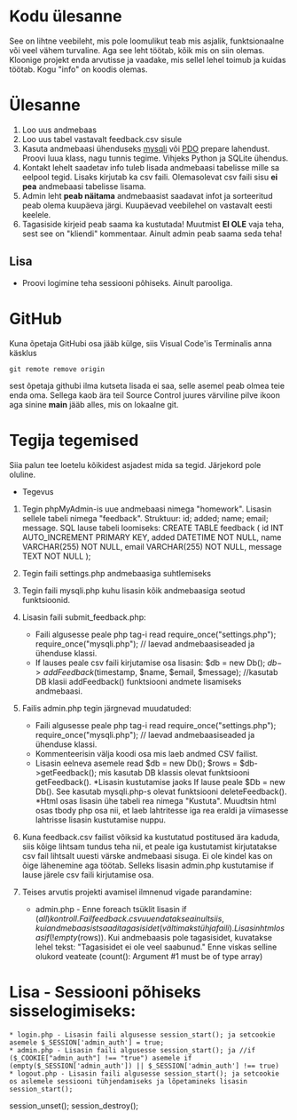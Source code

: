 # Kodu ülesanne 

See on lihtne veebileht, mis pole loomulikut teab mis asjalik, funktsionaalne või veel vähem turvaline. Aga see leht töötab, kõik mis on siin olemas. Kloonige projekt enda arvutisse ja vaadake, mis sellel lehel toimub ja kuidas töötab. Kogu "info" on koodis olemas. 

# Ülesanne

1. Loo uus andmebaas
2. Loo uus tabel vastavalt feedback.csv sisule
3. Kasuta andmebaasi ühenduseks [mysqli](https://www.php.net/manual/en/book.mysqli.php) või [PDO](https://www.php.net/manual/en/pdo.connections.php) prepare lahendust. Proovi luua klass, nagu tunnis tegime. Vihjeks Python ja SQLite ühendus.
4. Kontakt lehelt saadetav info tuleb lisada andmebaasi tabelisse mille sa eelpool tegid. Lisaks kirjutab ka csv faili. Olemasolevat csv faili sisu **ei pea** andmebaasi tabelisse lisama.
5. Admin leht **peab näitama** andmebaasist saadavat infot ja sorteeritud peab olema kuupäeva järgi. Kuupäevad veebilehel on vastavalt eesti keelele.
6. Tagasiside kirjeid peab saama ka kustutada! Muutmist **EI OLE** vaja teha, sest see on "kliendi" kommentaar. Ainult admin peab saama seda teha!

## Lisa
- Proovi logimine teha sessiooni põhiseks. Ainult parooliga.

# GitHub
Kuna õpetaja GitHubi osa jääb külge, siis Visual Code'is Terminalis anna käsklus 
```
git remote remove origin
```
sest õpetaja githubi ilma kutseta lisada ei saa, selle asemel peab olmea teie enda oma. Sellega kaob ära teil Source Control juures värviline pilve ikoon aga sinine **main** jääb alles, mis on lokaalne git.

# Tegija tegemised

Siia palun tee loetelu kõikidest asjadest mida sa tegid. Järjekord pole oluline.
* Tegevus
1. Tegin phpMyAdmin-is uue andmebaasi nimega "homework". Lisasin sellele tabeli nimega "feedback". Struktuur: id; added; name; email; message.
    SQL lause tabeli loomiseks:
    CREATE TABLE feedback (
    id INT AUTO_INCREMENT PRIMARY KEY,
    added DATETIME NOT NULL,
    name VARCHAR(255) NOT NULL,
    email VARCHAR(255) NOT NULL,
    message TEXT NOT NULL
);

2. Tegin faili settings.php andmebaasiga suhtlemiseks
3. Tegin faili mysqli.php kuhu lisasin kõik andmebaasiga seotud funktsioonid.
4. Lisasin faili submit_feedback.php:
    * Faili algusesse peale php tag-i read require_once("settings.php"); require_once("mysqli.php"); // laevad andmebaasiseaded ja ühenduse klassi.
    * If lauses peale csv faili kirjutamise osa lisasin: $db = new Db();
        $db->addFeedback($timestamp, $name, $email, $message); //kasutab DB klasii addFeedback() funktsiooni andmete lisamiseks andmebaasi.
5. Failis admin.php tegin järgnevad muudatuded:
    * Faili algusesse peale php tag-i read require_once("settings.php"); require_once("mysqli.php"); // laevad andmebaasiseaded ja ühenduse klassi.
    * Kommenteerisin välja koodi osa mis laeb andmed CSV failist.
    * Lisasin eelneva asemele read  $db = new Db();
        $rows = $db->getFeedback(); mis kasutab DB klassis olevat funktsiooni getFeedback().
    *Lisasin kustutamise jaoks If lause peale $Db = new Db(). See kasutab mysqli.php-s olevat funktsiooni deleteFeedback().
    *Html osas lisasin ühe tabeli rea nimega "Kustuta". Muudtsin html osas tbody php osa nii, et laeb lahtritesse iga rea eraldi ja viimasesse lahtrisse lisasin kustutamise nuppu. 
6. Kuna feedback.csv failist võiksid ka kustutatud postitused ära kaduda, siis kõige lihtsam tundus teha nii, et peale iga kustutamist kirjutatakse csv fail lihtsalt uuesti     värske andmebaasi sisuga. Ei ole kindel kas on õige lähenemine aga töötab. Selleks lisasin admin.php kustutamise if lause järele csv faili kirjutamise osa. 
7. Teises arvutis projekti avamisel ilmnenud vigade parandamine:
    * admin.php - Enne foreach tsüklit lisasin if ($all) kontroll. Fail feedback.csv uuendatakse ainult siis, kui andmebaasist saadi tagasisidet (vältimaks tühja faili).
    Lisasin html osas if (!empty($rows)). Kui andmebaasis pole tagasisidet, kuvatakse lehel tekst: "Tagasisidet ei ole veel saabunud." Enne viskas selline olukord veateate (count(): Argument #1 must be of type array)
    

# Lisa - Sessiooni põhiseks sisselogimiseks:
    * login.php - Lisasin faili algusesse session_start(); ja setcookie asemele $_SESSION['admin_auth'] = true;
    * admin.php - Lisasin faili algusesse session_start(); ja //if ($_COOKIE["admin_auth"] !== "true") asemele if (empty($_SESSION['admin_auth']) || $_SESSION['admin_auth'] !== true)
    * logout.php - Lisasin faili algusesse session_start(); ja setcookie os aslemele sessiooni tühjendamiseks ja lõpetamineks lisasin session_start();
session_unset(); session_destroy();



